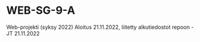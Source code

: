 # WEB-SG-9-A
Web-projekti (syksy 2022)
Aloitus 21.11.2022, liitetty alkutiedostot repoon - JT 21.11.2022
